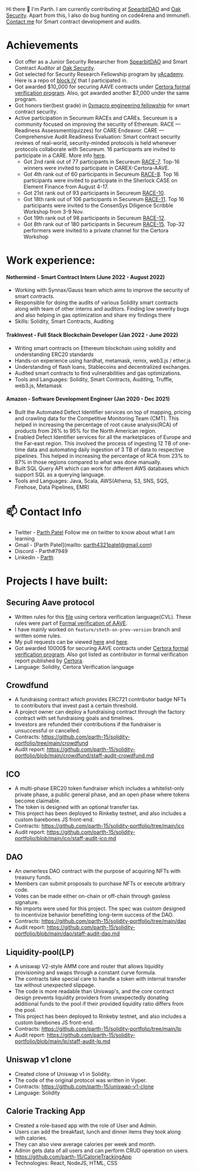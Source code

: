 Hi there 👋
I'm Parth. I am currently contributing at [SpearbitDAO](https://spearbit.com/) and [Oak Security](https://www.oaksecurity.io/). Apart from this, I also do bug hunting on code4rena and immunefi. [Contact me](https://github.com/parth-15/parth-15/edit/main/README.md#-contact-info) for Smart contract development and audits.

# Achievements

* Got offer as a Junior Security Researcher from [SpearbitDAO](https://spearbit.com/) and Smart Contract Auditor at [Oak Security](https://www.oaksecurity.io/).
* Got selected for Security Research Fellowship program by [yAcademy](https://yacademy.dev/). Here is a repo of [block IV](https://github.com/Yacademy-block-4) that I participated in.
* Got awarded $10_000 for securing AAVE contracts under [Certora formal verification program](https://discord.com/channels/814328279468474419/927065287172427798/1019940597353697281). Also, got awarded another $7_000 under the same program.
* Got honors tier(best grade) in [0xmacro engineering fellowship](https://0xmacro.com/engineering-fellowship) for smart contract security.
* Active participation in Secureum RACEs and CAREs. Secureum is a community focused on improving the security of Ethereum. RACE — Readiness Assessment(quizzes) for CARE Endeavor. CARE — Comprehensive Audit Readiness Evaluation: Smart contract security reviews of real-world, security-minded protocols is held whenever protocols collaborate with Secureum. 16 participants are invited to participate in a CARE. More info [here](https://discord.com/channels/814328279468474419/928441092116975696/928520290047242292).
   * Got 2nd rank out of 77 participants in Secureum [RACE-7](https://discord.com/channels/814328279468474419/927065287172427798/995142134082580601). Top-16 winners were invited to participate in CAREX-Certora-AAVE.
  * Got 4th rank out of 60 participants in Secureum [RACE-8](https://discord.com/channels/814328279468474419/927065287172427798/1004355015646916709). Top 16 participants were invited to participate in the Sherlock CASE on Element Finance from August 4-17.
  * Got 21st rank out of 93 participants in Secureum [RACE-10](https://discord.com/channels/814328279468474419/927065287172427798/1026417347965231114).
  * Got 18th rank out of 106 participants in Secureum [RACE-11](https://discord.com/channels/814328279468474419/927065287172427798/1036822349510623334). Top 16 participants were invited to the ConsenSys Diligence Scribble Workshop from 3-9 Nov.
  * Got 19th rank out of 98 participants in Secureum [RACE-12](https://discord.com/channels/814328279468474419/927065287172427798/1049907696603774986).
  * Got 8th rank out of 180 participants in Secureum [RACE-15](https://discord.com/channels/814328279468474419/927065287172427798/1079632172060782634). Top-32 performers were invited to a private channel for the Certora Workshop


# Work experience: 

#### Nethermind - Smart Contract Intern (June 2022 - August 2022)

* Working with Synnax/Gauss team which aims to improve the security of smart contracts.
* Responsible for doing the audits of various Solidity smart contracts along with team of other interns and auditors. Finding low severity bugs and also helping in gas optimization
and share my findings there
* Skills: Solidity, Smart Contracts, Auditing

#### TrakInvest - Full Stack Blockchain Developer (Jan 2022 - June 2022)

* Writing smart contracts on Ethereum blockchain using solidity and understanding ERC20 standards
* Hands-on experience using hardhat, metamask, remix, web3.js / ether.js
* Understanding of flash loans, Stablecoins and decentralized exchanges.
* Audited smart contracts to find vulnerabilities and gas optimizations.
* Tools and Languages: Solidity, Smart Contracts, Auditing, Truffle, web3.js, Metamask

#### Amazon - Software Development Engineer (Jan 2020 - Dec 2021)
* Built the Automated Defect Identifier services on top of mapping, pricing and crawling data for the Competitive Monitoring Team (CMT). This helped in increasing the percentage of root cause analysis(RCA) of products from 26% to 95% for the North American region.
* Enabled Defect Identifier services for all the marketplaces of Europe and the Far-east region. This involved the process of ingesting 12 TB of one-time data and automating daily ingestion of 3 TB of data to respective pipelines. This helped in increasing the percentage of RCA from 23% to 87% in those regions compared to what was done manually.
* Built SQL Query API which can work for different AWS databases which support SQL as a querying language.
* Tools and Languages: Java, Scala,  AWS(Athena, S3, SNS, SQS, Firehose, Data Pipelines, EMR)

# 📫 Contact Info

* Twitter - [Parth Patel](https://twitter.com/__parthpatel__) Follow me on twitter to know about what I am learning
* Gmail - [Parth Patel](mailto: parth4321patel@gmail.com)
* Discord - Parth#7949
* Linkedin - [Parth](https://www.linkedin.com/in/parth-patel11/)


# Projects I have built:

## Securing Aave protocol
* Written rules for this [file](https://github.com/MichaelMorami/aave-protocol-v2-AStETH/tree/feature/steth-on-prev-version) using certora verification language(CVL). These rules were part of [Formal verification of AAVE](https://governance.aave.com/t/continuous-formal-verification). 
* I have mainly worked on `feature/steth-on-prev-version` branch and written some rules. 
* My pull requests can be viewed [here](https://github.com/MichaelMorami/aave-protocol-v2-AStETH/pull/4) and [here](https://github.com/Certora/aave-token-v3/pull/2).
* Got awarded 10000$ for securing AAVE contracts under [Certora formal verification program](https://discord.com/channels/814328279468474419/927065287172427798/1019940597353697281). Also got listed as contributor in formal verification report published by [Certora](https://www.certora.com/wp-content/uploads/2022/09/Formal-Verification-Report-of-AAVE-Token-V3.pdf).
* Language: Solidity, Certora Verification language

## Crowdfund 
* A fundraising contract which provides ERC721 contributor badge NFTs to contributors that invest past a certain threshold. 
* A project owner can deploy a fundraising contract through the factory contract with set fundraising goals and timelines. 
* Investors are refunded their contributions if the fundraiser is unsuccessful or cancelled.
* Contracts: https://github.com/parth-15/solidity-portfolio/tree/main/crowdfund
* Audit report: https://github.com/parth-15/solidity-portfolio/blob/main/crowdfund/staff-audit-crowdfund.md

## ICO
* A multi-phase ERC20 token fundraiser which includes a whitelist-only private phase, a public general phase, and an open phase where tokens become claimable. 
* The token is designed with an optional transfer tax. 
* This project has been deployed to Rinkeby testnet, and also includes a custom barebones JS front-end.
* Contracts: https://github.com/parth-15/solidity-portfolio/tree/main/ico
* Audit report: https://github.com/parth-15/solidity-portfolio/blob/main/ico/staff-audit-ico.md

## DAO
* An ownerless DAO contract with the purpose of acquiring NFTs with treasury funds. 
* Members can submit proposals to purchase NFTs or execute arbitrary code. 
* Votes can be made either on-chain or off-chain through gasless signature. 
* No imports were used for this project. The spec was custom designed to incentivize behavior benefitting long-term success of the DAO.
* Contracts: https://github.com/parth-15/solidity-portfolio/tree/main/dao
* Audit report: https://github.com/parth-15/solidity-portfolio/blob/main/dao/staff-audit-dao.md

## Liquidity-pool(LP)
* A uniswap V2-style AMM core and router that allows liquidity provisioning and swaps through a constant curve formula. 
* The contracts take special care to handle a token with internal transfer tax without unexpected slippage. 
* The code is more readable than Uniswap's, and the core contract design prevents liquidity providers from unexpectedly donating additional funds to the pool if their provided liquidity ratio differs from the pool. 
* This project has been deployed to Rinkeby testnet, and also includes a custom barebones JS front-end.
* Contracts: https://github.com/parth-15/solidity-portfolio/tree/main/lp
* Audit report: https://github.com/parth-15/solidity-portfolio/blob/main/lp/staff-audit-lp.md

## Uniswap v1 clone
* Created clone of Uniswap v1 in Solidity.
* The code of the original protocol was written in Vyper.
* Contracts: https://github.com/parth-15/uniswap-v1-clone
* Language: Solidity

## Calorie Tracking App

* Created a role-based app with the role of User and Admin.
* Users can add the breakfast, lunch and dinner items they took along with calories.
* They can also view average calories per week and month.
* Admin gets data of all users and can perform CRUD  operation on users.
* https://github.com/parth-15/CalorieTrackingApp
* Technologies: React, NodeJS, HTML, CSS



